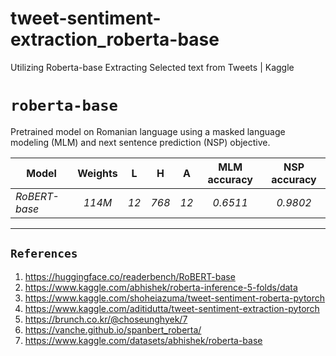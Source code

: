 # tweet-sentiment-extraction_roberta-base
Utilizing Roberta-base Extracting Selected text from Tweets | Kaggle

# `roberta-base`
Pretrained model on Romanian language using a masked language modeling (MLM) and next sentence prediction (NSP) objective. 

<table>
  <thead>
    <tr>
      <th>Model</th>
      <th align="center">Weights</th>
      <th align="center">L</th>
      <th align="center">H</th>
      <th align="center">A</th>
      <th align="center">MLM accuracy</th>
      <th align="center">NSP accuracy</th>
    </tr>
  </thead>
  <tbody>
    <tr>
      <td><em>RoBERT-base</em></td>
      <td align="center"><em>114M</em></td>
      <td align="center"><em>12</em></td>
      <td align="center"><em>768</em></td>
      <td align="center"><em>12</em></td>
      <td align="center"><em>0.6511</em></td>
      <td align="center"><em>0.9802</em></td>
    </tr>
  </tbody>
</table>

<hr>

## `References`
1. https://huggingface.co/readerbench/RoBERT-base
2. https://www.kaggle.com/abhishek/roberta-inference-5-folds/data
3. https://www.kaggle.com/shoheiazuma/tweet-sentiment-roberta-pytorch
4. https://www.kaggle.com/aditidutta/tweet-sentiment-extraction-pytorch
5. https://brunch.co.kr/@choseunghyek/7
6. https://vanche.github.io/spanbert_roberta/
7. https://www.kaggle.com/datasets/abhishek/roberta-base
